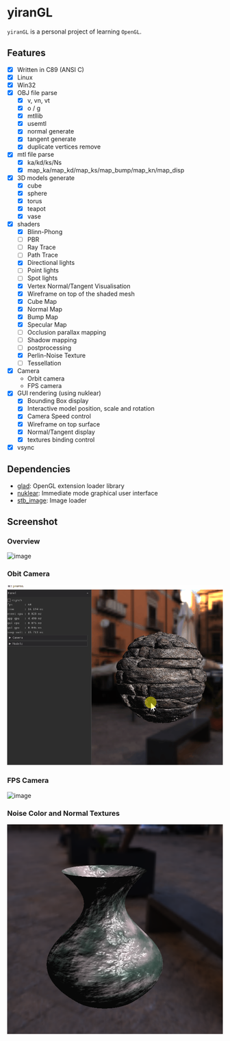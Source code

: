 yiranGL
===============================

`yiranGL` is a personal project of learning `OpenGL`.

## Features
- [x] Written in C89 (ANSI C)
- [x] Linux
- [x] Win32
- [x] OBJ file parse
  - [x] v, vn, vt
  - [x] o / g
  - [x] mtllib
  - [x] usemtl
  - [x] normal generate
  - [x] tangent generate
  - [x] duplicate vertices remove
- [x] mtl file parse
  - [x] ka/kd/ks/Ns
  - [x] map_ka/map_kd/map_ks/map_bump/map_kn/map_disp
- [x] 3D models generate
  - [x] cube
  - [x] sphere
  - [x] torus
  - [x] teapot
  - [x] vase
- [x] shaders
  - [x] Blinn-Phong
  - [ ] PBR
  - [ ] Ray Trace
  - [ ] Path Trace
  - [x] Directional lights
  - [ ] Point lights
  - [ ] Spot lights
  - [x] Vertex Normal/Tangent Visualisation
  - [x] Wireframe on top of the shaded mesh
  - [x] Cube Map
  - [x] Normal Map
  - [x] Bump Map
  - [x] Specular Map
  - [ ] Occlusion parallax mapping
  - [ ] Shadow mapping
  - [ ] postprocessing
  - [x] Perlin-Noise Texture
  - [ ] Tessellation
- [x] Camera
  - Orbit camera
  - FPS camera
- [x] GUI rendering (using nuklear)
  - [x] Bounding Box display
  - [x] Interactive model position, scale and rotation
  - [x] Camera Speed control
  - [x] Wireframe on top surface
  - [x] Normal/Tangent display
  - [x] textures binding control
- [x] vsync 

## Dependencies

- [glad]\: OpenGL extension loader library
- [nuklear]\: Immediate mode graphical user interface
- [stb_image]\: Image loader

[//]: # "Links references"

[glad]: https://github.com/Dav1dde/glad
[nuklear]: https://github.com/vurtun/nuklear
[stb_image]: https://github.com/nothings/stb


## Screenshot


### Overview

![image](doc/screenshot/rd.gif)

### Obit Camera

![image](doc/screenshot/orbit.gif)


### FPS Camera

![image](doc/screenshot/fps.gif)



### Noise Color and Normal Textures

![image](doc/screenshot/noise.png)

